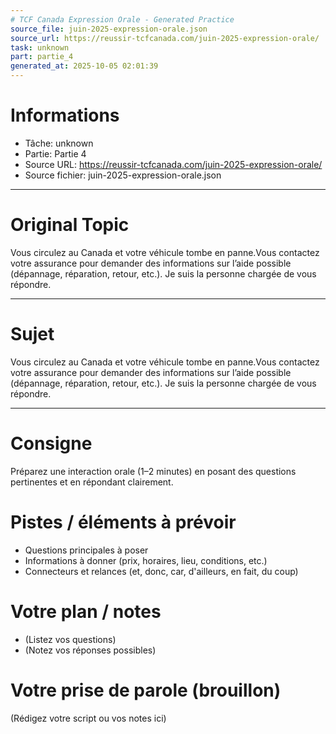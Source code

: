```yaml
---
# TCF Canada Expression Orale - Generated Practice
source_file: juin-2025-expression-orale.json
source_url: https://reussir-tcfcanada.com/juin-2025-expression-orale/
task: unknown
part: partie_4
generated_at: 2025-10-05 02:01:39
---
```


# Informations
- Tâche: unknown
- Partie: Partie 4
- Source URL: https://reussir-tcfcanada.com/juin-2025-expression-orale/
- Source fichier: juin-2025-expression-orale.json

---

# Original Topic
Vous circulez au Canada et votre véhicule tombe en panne.Vous contactez votre assurance pour demander des informations sur l’aide possible (dépannage, réparation, retour, etc.). Je suis la personne chargée de vous répondre.

---

# Sujet
Vous circulez au Canada et votre véhicule tombe en panne.Vous contactez votre assurance pour demander des informations sur l’aide possible (dépannage, réparation, retour, etc.). Je suis la personne chargée de vous répondre.

---
# Consigne
Préparez une interaction orale (1–2 minutes) en posant des questions pertinentes et en répondant clairement.

# Pistes / éléments à prévoir
- Questions principales à poser
- Informations à donner (prix, horaires, lieu, conditions, etc.)
- Connecteurs et relances (et, donc, car, d'ailleurs, en fait, du coup)

# Votre plan / notes
- (Listez vos questions)
- (Notez vos réponses possibles)

# Votre prise de parole (brouillon)
(Rédigez votre script ou vos notes ici)
